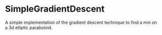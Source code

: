 # SimpleGradientDescent
A simple implementation of the gradient descent technique to find a min on a 3d elliptic paraboloid.
